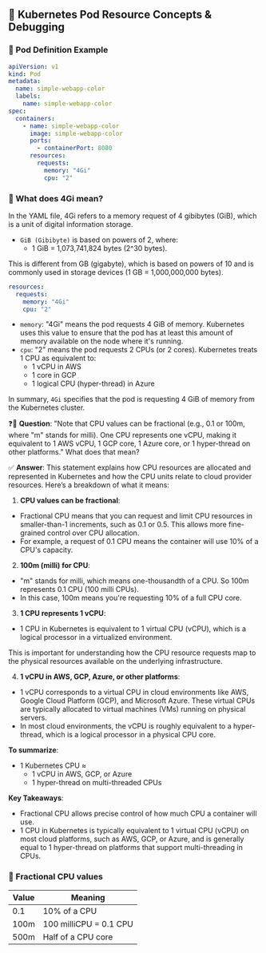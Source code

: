 ## 📘 Kubernetes Pod Resource Concepts & Debugging

### 🧱 Pod Definition Example
```yaml
apiVersion: v1
kind: Pod
metadata:
  name: simple-webapp-color
  labels:
    name: simple-webapp-color
spec:
  containers:
    - name: simple-webapp-color
      image: simple-webapp-color
      ports:
        - containerPort: 8080
      resources:
        requests:
          memory: "4Gi"
          cpu: "2"
```

### 🧠 What does 4Gi mean?
In the YAML file, 4Gi refers to a memory request of 4 gibibytes (GiB), which is a unit of digital information storage.  
  * `GiB (Gibibyte)` is based on powers of 2, where:
    * 1 GiB = 1,073,741,824 bytes (2^30 bytes).

This is different from GB (gigabyte), which is based on powers of 10 and is commonly used in storage devices (1 GB = 1,000,000,000 bytes).


```yaml
resources:
  requests:
    memory: "4Gi"
    cpu: "2"
```

* `memory`: "4Gi" means the pod requests 4 GiB of memory. Kubernetes uses this value to ensure that the pod has at least this amount of memory available on the node where it's running.
* `cpu`: "2" means the pod requests 2 CPUs (or 2 cores). Kubernetes treats 1 CPU as equivalent to:  
  - 1 vCPU in AWS  
  - 1 core in GCP  
  - 1 logical CPU (hyper-thread) in Azure

In summary, `4Gi` specifies that the pod is requesting 4 GiB of memory from the Kubernetes cluster.

❓🤔 **Question**: "Note that CPU values can be fractional (e.g., 0.1 or 100m, where "m" stands for milli). One CPU represents one vCPU, making it equivalent to 1 AWS vCPU, 1 GCP core, 1 Azure core, or 1 hyper-thread on other platforms." What does that mean?

✅ **Answer**:
This statement explains how CPU resources are allocated and represented in Kubernetes and how the CPU units relate to cloud provider resources.
Here’s a breakdown of what it means:

1. **CPU values can be fractional**:
* Fractional CPU means that you can request and limit CPU resources in smaller-than-1 increments, such as 0.1 or 0.5. This allows more fine-grained control over CPU allocation.
* For example, a request of 0.1 CPU means the container will use 10% of a CPU's capacity.

2. **100m (milli) for CPU**:  
* "m" stands for milli, which means one-thousandth of a CPU. So 100m represents 0.1 CPU (100 milli CPUs).
* In this case, 100m means you're requesting 10% of a full CPU core.

3. **1 CPU represents 1 vCPU**:
* 1 CPU in Kubernetes is equivalent to 1 virtual CPU (vCPU), which is a logical processor in a virtualized environment.

This is important for understanding how the CPU resource requests map to the physical resources available on the underlying infrastructure.

4. **1 vCPU in AWS, GCP, Azure, or other platforms**:
* 1 vCPU corresponds to a virtual CPU in cloud environments like AWS, Google Cloud Platform (GCP), and Microsoft Azure. These virtual CPUs are typically allocated to virtual machines (VMs) running on physical servers.
* In most cloud environments, the vCPU is roughly equivalent to a hyper-thread, which is a logical processor in a physical CPU core.

**To summarize**:  
* 1 Kubernetes CPU ≈
    - 1 vCPU in AWS, GCP, or Azure
    - 1 hyper-thread on multi-threaded CPUs

**Key Takeaways**:
* Fractional CPU allows precise control of how much CPU a container will use.
* 1 CPU in Kubernetes is typically equivalent to 1 virtual CPU (vCPU) on most cloud platforms, such as AWS, GCP, or Azure, and is generally equal to 1 hyper-thread on platforms that support multi-threading in CPUs.


### 🧮 Fractional CPU values
| Value  | Meaning               |
|--------|-----------------------|
| 0.1    | 10% of a CPU          |
| 100m   | 100 milliCPU = 0.1 CPU|
| 500m   | Half of a CPU core    |